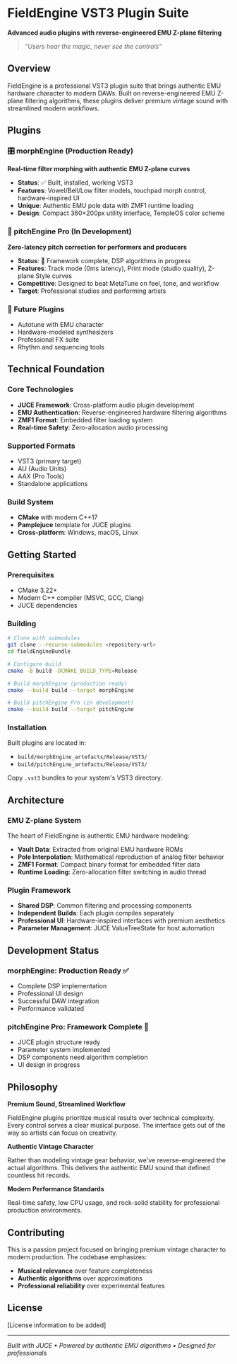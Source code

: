 # FieldEngine VST3 Plugin Suite

**Advanced audio plugins with reverse-engineered EMU Z-plane filtering**

> *"Users hear the magic, never see the controls"*

## Overview

FieldEngine is a professional VST3 plugin suite that brings authentic EMU hardware character to modern DAWs. Built on reverse-engineered EMU Z-plane filtering algorithms, these plugins deliver premium vintage sound with streamlined modern workflows.

## Plugins

### 🎛️ morphEngine (Production Ready)
**Real-time filter morphing with authentic EMU Z-plane curves**

- **Status**: ✅ Built, installed, working VST3
- **Features**: Vowel/Bell/Low filter models, touchpad morph control, hardware-inspired UI
- **Unique**: Authentic EMU pole data with ZMF1 runtime loading
- **Design**: Compact 360×200px utility interface, TempleOS color scheme

### 🎵 pitchEngine Pro (In Development)
**Zero-latency pitch correction for performers and producers**

- **Status**: 🔧 Framework complete, DSP algorithms in progress
- **Features**: Track mode (0ms latency), Print mode (studio quality), Z-plane Style curves
- **Competitive**: Designed to beat MetaTune on feel, tone, and workflow
- **Target**: Professional studios and performing artists

### 🔮 Future Plugins
- Autotune with EMU character
- Hardware-modeled synthesizers
- Professional FX suite
- Rhythm and sequencing tools

## Technical Foundation

### Core Technologies
- **JUCE Framework**: Cross-platform audio plugin development
- **EMU Authentication**: Reverse-engineered hardware filtering algorithms
- **ZMF1 Format**: Embedded filter loading system
- **Real-time Safety**: Zero-allocation audio processing

### Supported Formats
- VST3 (primary target)
- AU (Audio Units)
- AAX (Pro Tools)
- Standalone applications

### Build System
- **CMake** with modern C++17
- **Pamplejuce** template for JUCE plugins
- **Cross-platform**: Windows, macOS, Linux

## Getting Started

### Prerequisites
- CMake 3.22+
- Modern C++ compiler (MSVC, GCC, Clang)
- JUCE dependencies

### Building
```bash
# Clone with submodules
git clone --recurse-submodules <repository-url>
cd fieldEngineBundle

# Configure build
cmake -B build -DCMAKE_BUILD_TYPE=Release

# Build morphEngine (production ready)
cmake --build build --target morphEngine

# Build pitchEngine Pro (in development)
cmake --build build --target pitchEngine
```

### Installation
Built plugins are located in:
- `build/morphEngine_artefacts/Release/VST3/`
- `build/pitchEngine_artefacts/Release/VST3/`

Copy `.vst3` bundles to your system's VST3 directory.

## Architecture

### EMU Z-plane System
The heart of FieldEngine is authentic EMU hardware modeling:

- **Vault Data**: Extracted from original EMU hardware ROMs
- **Pole Interpolation**: Mathematical reproduction of analog filter behavior
- **ZMF1 Format**: Compact binary format for embedded filter data
- **Runtime Loading**: Zero-allocation filter switching in audio thread

### Plugin Framework
- **Shared DSP**: Common filtering and processing components
- **Independent Builds**: Each plugin compiles separately
- **Professional UI**: Hardware-inspired interfaces with premium aesthetics
- **Parameter Management**: JUCE ValueTreeState for host automation

## Development Status

### morphEngine: Production Ready ✅
- Complete DSP implementation
- Professional UI design
- Successful DAW integration
- Performance validated

### pitchEngine Pro: Framework Complete 🔧
- JUCE plugin structure ready
- Parameter system implemented
- DSP components need algorithm completion
- UI design in progress

## Philosophy

**Premium Sound, Streamlined Workflow**

FieldEngine plugins prioritize musical results over technical complexity. Every control serves a clear musical purpose. The interface gets out of the way so artists can focus on creativity.

**Authentic Vintage Character**

Rather than modeling vintage gear behavior, we've reverse-engineered the actual algorithms. This delivers the authentic EMU sound that defined countless hit records.

**Modern Performance Standards**

Real-time safety, low CPU usage, and rock-solid stability for professional production environments.

## Contributing

This is a passion project focused on bringing premium vintage character to modern production. The codebase emphasizes:

- **Musical relevance** over feature completeness
- **Authentic algorithms** over approximations
- **Professional reliability** over experimental features

## License

[License information to be added]

---

*Built with JUCE • Powered by authentic EMU algorithms • Designed for professionals*
